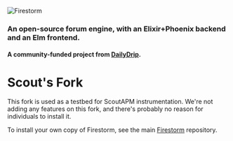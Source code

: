 ![Firestorm](./apps/firestorm_web/assets/static/images/firestorm-logo.png)
### An open-source forum engine, with an Elixir+Phoenix backend and an Elm frontend.
#### A community-funded project from [DailyDrip](https://www.dailydrip.com).

# Scout's Fork

This fork is used as a testbed for ScoutAPM instrumentation. We're not adding
any features on this fork, and there's probably no reason for individuals to
install it.

To install your own copy of Firestorm, see the main
[Firestorm](https://github.com/dailydrip/firestorm) repository.

